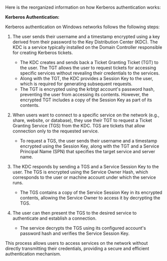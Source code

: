 Here is the reorganized information on how Kerberos authentication works:

**Kerberos Authentication:**

Kerberos authentication on Windows networks follows the following steps:

1. The user sends their username and a timestamp encrypted using a key derived from their password to the Key Distribution Center (KDC). The KDC is a service typically installed on the Domain Controller responsible for creating Kerberos tickets.
   - The KDC creates and sends back a Ticket Granting Ticket (TGT) to the user. The TGT allows the user to request tickets for accessing specific services without revealing their credentials to the services.
   - Along with the TGT, the KDC provides a Session Key to the user, which is required for generating subsequent requests.
   - The TGT is encrypted using the krbtgt account's password hash, preventing the user from accessing its contents. However, the encrypted TGT includes a copy of the Session Key as part of its contents.

2. When users want to connect to a specific service on the network (e.g., share, website, or database), they use their TGT to request a Ticket Granting Service (TGS) from the KDC. TGS are tickets that allow connection only to the requested service.
   - To request a TGS, the user sends their username and a timestamp encrypted using the Session Key, along with the TGT and a Service Principal Name (SPN) that specifies the target service and server name.

3. The KDC responds by sending a TGS and a Service Session Key to the user. The TGS is encrypted using the Service Owner Hash, which corresponds to the user or machine account under which the service runs.
   - The TGS contains a copy of the Service Session Key in its encrypted contents, allowing the Service Owner to access it by decrypting the TGS.

4. The user can then present the TGS to the desired service to authenticate and establish a connection.
   - The service decrypts the TGS using its configured account's password hash and verifies the Service Session Key.

This process allows users to access services on the network without directly transmitting their credentials, providing a secure and efficient authentication mechanism.